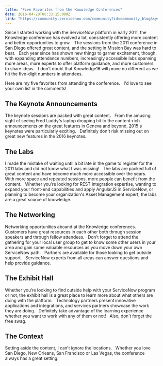 ```yaml
---
title: "Five Favorites from the Knowledge Conferences"
date: 2016-04-20T00:33:15.000Z
link: "https://community.servicenow.com/community?id=community_blog&sys_id=002de2e5dbd0dbc01dcaf3231f961934"
---
```

<p>Since I started working with the ServiceNow platform in early 2011, the Knowledge conference has evolved a lot, consistently offering more content and better opportunities to grow.   The sessions from the 2011 conference in San Diego offered great content, and the setting in Mission Bay was hard to beat.   Each year since has shown new things to garner excitement, though, with expanding attendance numbers, increasingly accessible labs spanning more areas, more experts to offer platform guidance, and more customers to share ideas.   I don't doubt that Knowledge16 will prove no different as we hit the five-digit numbers in attendees.</p><p></p><p>Here are my five favorites from attending the conference.   I'd love to see your own list in the comments!</p><p></p><h2>The Keynote Announcements</h2><p>The keynote sessions are packed with great content.   From the amusing sight of seeing Fred Luddy's laptop dropping bit to the content-rich announcements on the great features in Geneva and beyond, 2015's keynotes were particularly exciting.   Definitely don't risk missing out on great new features in the 2016 keynotes.</p><p></p><h2>The Labs</h2><p>I made the mistake of waiting until a bit late in the game to register for the 2011 labs and did not know what I was missing!   The labs are packed full of great content and have become much more accessible over the years.   With more space and repeated sessions, more people can benefit from the content.   Whether you're looking for REST integration expertise, wanting to expand your front-end capabilities and apply AngularJS in ServiceNow, or planning to become your organization's Asset Management expert, the labs are a great source of knowledge.</p><p></p><h2>The Networking</h2><p>Networking opportunities abound at the Knowledge conferences.   Customers have great resources in each other both through session speakers and through fellow attendees.   Don't forget to attend the gathering for your local user group to get to know some other users in your area and gain some valuable resources as you move down your own ServiceNow path.   Partners are available for those looking to get outside support.   ServiceNow experts from all areas can answer questions and help provide guidance.</p><p></p><h2>The Exhibit Hall</h2><p>Whether you're looking to find outside help with your ServiceNow program or not, the exhibit hall is a great place to learn more about what others are doing with the platform.   Technology partners present innovative applications and integrations, and services partners showcase the work they are doing.   Definitely take advantage of the learning experience whether you want to work with any of them or not!   Also, don't forget the free swag.</p><p></p><h2>The Context</h2><p>Setting aside the content, I can't ignore the locations.   Whether you love San Diego, New Orleans, San Francisco or Las Vegas, the conference always has a great setting.</p>